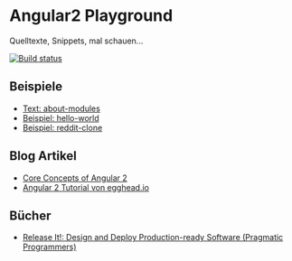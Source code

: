 # Angular2 Playground
Quelltexte, Snippets, mal schauen...

[![Build status](https://api.travis-ci.org/Angular2Buch/code.svg)](https://travis-ci.org/Angular2Buch/code)

## Beispiele

* [Text: about-modules](about-modules)
* [Beispiel: hello-world](hello-world)
* [Beispiel: reddit-clone](reddit-clone)

## Blog Artikel

* [Core Concepts of Angular 2](http://victorsavkin.com/post/118372404541/the-core-concepts-of-angular-2)
* [Angular 2 Tutorial von egghead.io](https://egghead.io/technologies/angular2#)

## Bücher

* [Release It!: Design and Deploy Production-ready Software (Pragmatic Programmers)](http://www.amazon.de/Release-Production-ready-Software-Pragmatic-Programmers/dp/0978739213/ref=sr_1_1?ie=UTF8&qid=1436466378&sr=8-1&keywords=release+it)
